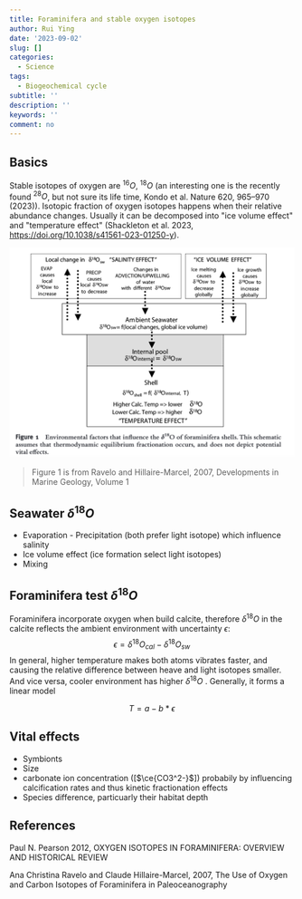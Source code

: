 ```yaml
---
title: Foraminifera and stable oxygen isotopes
author: Rui Ying
date: '2023-09-02'
slug: []
categories:
  - Science
tags:
  - Biogeochemical cycle
subtitle: ''
description: ''
keywords: ''
comment: no
---
```


## Basics
Stable isotopes of oxygen are $^{16}O$, $^{18}O$ (an interesting one is the recently found $^{28}O$, but not sure its life time, Kondo et al. Nature 620, 965–970 (2023)). Isotopic fraction of oxygen isotopes happens when their relative abundance changes. Usually it can be decomposed into "ice volume effect" and "temperature effect" (Shackleton et al. 2023, https://doi.org/10.1038/s41561-023-01250-y).

![oxygen_isotopes_determinators](oxygen_isotopes_determinators.png)

> Figure 1 is from Ravelo and Hillaire-Marcel, 2007, Developments in Marine Geology, Volume 1

## Seawater $\delta^{18}O$

- Evaporation - Precipitation (both prefer light isotope) which influence salinity
- Ice volume effect (ice formation select light isotopes)
- Mixing

## Foraminifera test $\delta^{18}O$

Foraminifera incorporate oxygen when build calcite, therefore $\delta^{18}O$ in the calcite reflects the ambient environment with uncertainty $\epsilon$:
$$
\epsilon = \delta^{18}O_{cal} - \delta^{18}O_{sw}
$$
In general, higher temperature makes both atoms vibrates faster, and causing the relative difference between heave and light isotopes smaller. And vice versa, cooler environment has higher  $\delta^{18}O$ .  Generally, it forms a linear model

$$
T = a - b * \epsilon
$$

## Vital effects

- Symbionts
- Size
- carbonate ion concentration ([$\ce{CO3^2-}$]) probabily by influencing calcification rates and thus kinetic fractionation effects
- Species difference, particuarly their habitat depth





## References

Paul N. Pearson 2012, OXYGEN ISOTOPES IN FORAMINIFERA: OVERVIEW AND HISTORICAL REVIEW

Ana Christina Ravelo and Claude Hillaire-Marcel, 2007, The Use of Oxygen and Carbon Isotopes of Foraminifera in Paleoceanography

